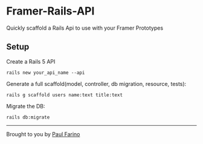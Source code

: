 # Framer-Rails-API
Quickly scaffold a Rails Api to use with your Framer Prototypes

## Setup

Create a Rails 5 API

    rails new your_api_name --api

Generate a full scaffold(model, controller, db migration, resource, tests):

    rails g scaffold users name:text title:text

Migrate the DB:

    rails db:migrate


-------------
Brought to you by [Paul Farino](https://github.com/paulfarino)

